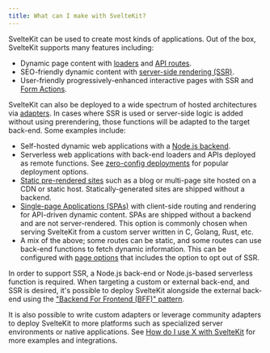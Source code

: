 ```yaml
---
title: What can I make with SvelteKit?
---
```


SvelteKit can be used to create most kinds of applications. Out of the box, SvelteKit supports many features including:

- Dynamic page content with [loaders](/docs/load) and [API routes](/docs/routing#server).
- SEO-friendly dynamic content with [server-side rendering (SSR)](/docs/glossary#ssr).
- User-friendly progressively-enhanced interactive pages with SSR and [Form Actions](/docs/form-actions).

SvelteKit can also be deployed to a wide spectrum of hosted architectures via [adapters](/docs/adapters). In cases where SSR is used or server-side logic is added without using prerendering, those functions will be adapted to the target back-end. Some examples include:

- Self-hosted dynamic web applications with a [Node.js backend](/docs/adapter-node).
- Serverless web applications with back-end loaders and APIs deployed as remote functions. See [zero-config deployments](/docs/adapter-auto) for popular deployment options.
- [Static pre-rendered sites](/docs/adapter-static) such as a blog or multi-page site hosted on a CDN or static host. Statically-generated sites are shipped without a backend.
- [Single-page Applications (SPAs)](/docs/single-page-apps) with client-side routing and rendering for API-driven dynamic content. SPAs are shipped without a backend and are not server-rendered. This option is commonly chosen when serving SvelteKit from a custom server written in C, Golang, Rust, etc.
- A mix of the above; some routes can be static, and some routes can use back-end functions to fetch dynamic information. This can be configured with [page options](/docs/page-options) that includes the option to opt out of SSR.

In order to support SSR, a Node.js back-end or Node.js-based serverless function is required. When targeting a custom or external back-end, and SSR is desired, it's possible to deploy SvelteKit alongside the external back-end using the ["Backend For Frontend (BFF)" pattern](https://samnewman.io/patterns/architectural/bff/).

It is also possible to write custom adapters or leverage community adapters to deploy SvelteKit to more platforms such as specialized server environments or native applications. See [How do I use X with SvelteKit](#integrations) for more examples and integrations.
